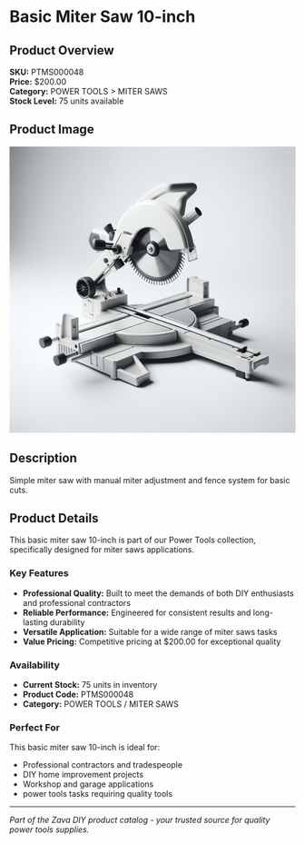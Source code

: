 # Basic Miter Saw 10-inch

## Product Overview

**SKU:** PTMS000048  
**Price:** $200.00  
**Category:** POWER TOOLS > MITER SAWS  
**Stock Level:** 75 units available  

## Product Image

![Basic Miter Saw 10-inch](https://raw.githubusercontent.com/microsoft/ai-tour-26-zava-diy-dataset-plus-mcp/refs/heads/main/images/power_tools_miter_saws_basic_miter_saw_10_inch_20250620_192105.png)

## Description

Simple miter saw with manual miter adjustment and fence system for basic cuts.

## Product Details

This basic miter saw 10-inch is part of our Power Tools collection, specifically designed for miter saws applications. 

### Key Features

- **Professional Quality:** Built to meet the demands of both DIY enthusiasts and professional contractors
- **Reliable Performance:** Engineered for consistent results and long-lasting durability
- **Versatile Application:** Suitable for a wide range of miter saws tasks
- **Value Pricing:** Competitive pricing at $200.00 for exceptional quality

### Availability

- **Current Stock:** 75 units in inventory
- **Product Code:** PTMS000048
- **Category:** POWER TOOLS / MITER SAWS

### Perfect For

This basic miter saw 10-inch is ideal for:
- Professional contractors and tradespeople
- DIY home improvement projects  
- Workshop and garage applications
- power tools tasks requiring quality tools

---

*Part of the Zava DIY product catalog - your trusted source for quality power tools supplies.*
